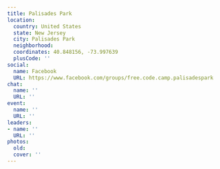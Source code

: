 ```yaml
---
title: Palisades Park
location:
  country: United States
  state: New Jersey
  city: Palisades Park
  neighborhood: 
  coordinates: 40.848156, -73.997639
  plusCode: ''
social:
  name: Facebook
  URL: https://www.facebook.com/groups/free.code.camp.palisadespark
chat:
  name: ''
  URL: ''
event:
  name: ''
  URL: ''
leaders:
- name: ''
  URL: ''
photos:
  old: 
  cover: ''
---
```

